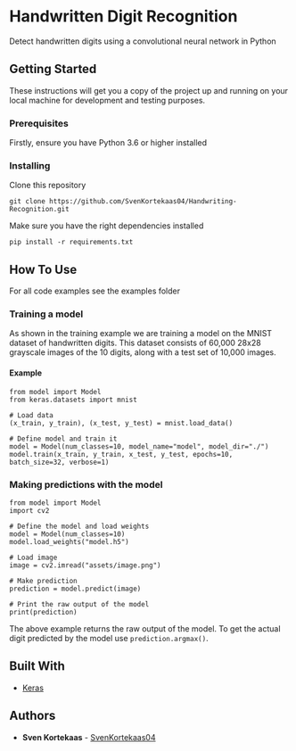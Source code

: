 # Handwritten Digit Recognition

Detect handwritten digits using a convolutional neural network in Python

## Getting Started

These instructions will get you a copy of the project up and running on your local machine for development and testing purposes.

### Prerequisites

Firstly, ensure you have Python 3.6 or higher installed

### Installing

Clone this repository

```
git clone https://github.com/SvenKortekaas04/Handwriting-Recognition.git
```

Make sure you have the right dependencies installed

```
pip install -r requirements.txt
```

## How To Use

For all code examples see the examples folder

### Training a model

As shown in the training example we are training a model on the MNIST dataset of handwritten digits. This dataset consists of 60,000 28x28 grayscale images of the 10 digits, along with a test set of 10,000 images.

#### Example

```
from model import Model
from keras.datasets import mnist

# Load data
(x_train, y_train), (x_test, y_test) = mnist.load_data()

# Define model and train it
model = Model(num_classes=10, model_name="model", model_dir="./")
model.train(x_train, y_train, x_test, y_test, epochs=10, batch_size=32, verbose=1)
```

### Making predictions with the model

```
from model import Model
import cv2

# Define the model and load weights
model = Model(num_classes=10)
model.load_weights("model.h5")

# Load image
image = cv2.imread("assets/image.png")

# Make prediction
prediction = model.predict(image)

# Print the raw output of the model
print(prediction)
```

The above example returns the raw output of the model. To get the actual digit predicted by the model use `prediction.argmax()`.

## Built With

* [Keras](https://keras.io/)

## Authors

* **Sven Kortekaas** - [SvenKortekaas04](https://github.com/SvenKortekaas04)

